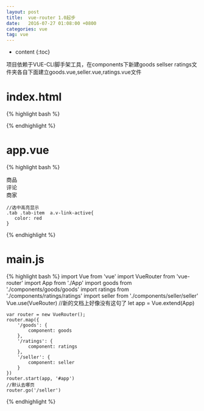 ```yaml
---
layout: post
title:  vue-router 1.0起步
date:   2016-07-27 01:08:00 +0800
categories: vue
tag: vue
---
```


* content
{:toc}

项目依赖于VUE-CLI脚手架工具，在components下新建goods sellser ratings文件夹各自下面建立goods.vue,seller.vue,ratings.vue文件

index.html
====================================

{% highlight bash %}
    <div id="app"></div>
{% endhighlight %}


app.vue
====================================
{% highlight bash %}
     <div class="tab">
        <div class="tab-item">
            <a v-link="{ path: '/goods' }">商品</a>
        </div>
        <div class="tab-item">
            <a v-link="{ path: '/ratings' }">评论</a>
        </div>
        <div class="tab-item">
            <a v-link="{ path: '/seller' }">商家</a>
        </div>
    </div>
    <router-view></router-view>

    //选中高亮显示
    .tab .tab-item  a.v-link-active{
       color: red
    }
{% endhighlight %}


main.js
====================================

{% highlight bash %}
    import Vue from 'vue'
    import VueRouter from 'vue-router'
    import App from './App'
    import goods from './components/goods/goods'
    import ratings from './components/ratings/ratings'
    import seller from './components/seller/seller'
    Vue.use(VueRouter)
   //新的文档上好像没有这句了
    let app = Vue.extend(App)

    var router = new VueRouter();
    router.map({
        '/goods': {
            component: goods
        },
        '/ratings': {
            component: ratings
        },
        '/seller': {
            component: seller
        }
    })
    router.start(app, '#app')
    //默认去哪页
    router.go('/seller')
{% endhighlight %}


